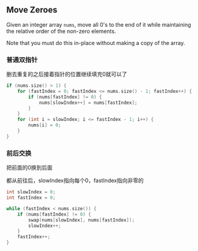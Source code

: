 ## Move Zeroes

Given an integer array `nums`, move all 0's to the end of it while maintaining the relative order of the non-zero elements.

Note that you must do this in-place without making a copy of the array.

### 普通双指针

删去重复的之后接着指针的位置继续填充0就可以了

```c++
if (nums.size() > 1) {
    for (fastIndex = 0; fastIndex <= nums.size() - 1; fastIndex++) {
        if (nums[fastIndex] != 0) {
            nums[slowIndex++] = nums[fastIndex];
        }
    }
    for (int i = slowIndex; i <= fastIndex - 1; i++) {
        nums[i] = 0;
    }
}
```

### 前后交换

把前面的0换到后面

都从前往后，slowIndex指向每个0，fastIndex指向非零的

```c++
int slowIndex = 0;
int fastIndex = 0;

while (fastIndex < nums.size()) {
    if (nums[fastIndex] != 0) {
        swap(nums[slowIndex], nums[fastIndex]);
        slowIndex++;
    }
    fastIndex++;
}
```

